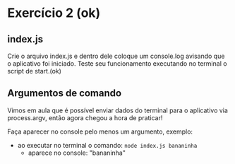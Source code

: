 # Exercício 2 (ok)
## index.js
Crie o arquivo index.js e dentro dele coloque um console.log avisando que o aplicativo foi iniciado. Teste seu funcionamento executando no terminal o script de start.(ok)

## Argumentos de comando
Vimos em aula que é possível enviar dados do terminal para o aplicativo via process.argv, então agora chegou a hora de praticar!

Faça aparecer no console pelo menos um argumento, exemplo:
- ao executar no terminal o comando: ```node index.js bananinha```
    - aparece no console: "bananinha"